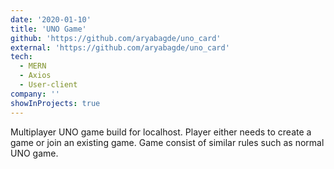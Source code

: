 ```yaml
---
date: '2020-01-10'
title: 'UNO Game'
github: 'https://github.com/aryabagde/uno_card'
external: 'https://github.com/aryabagde/uno_card'
tech:
  - MERN
  - Axios
  - User-client
company: ''
showInProjects: true
---
```


Multiplayer UNO game build for localhost. Player either needs to create a game or join an existing game. Game consist of similar rules such as normal UNO game.
